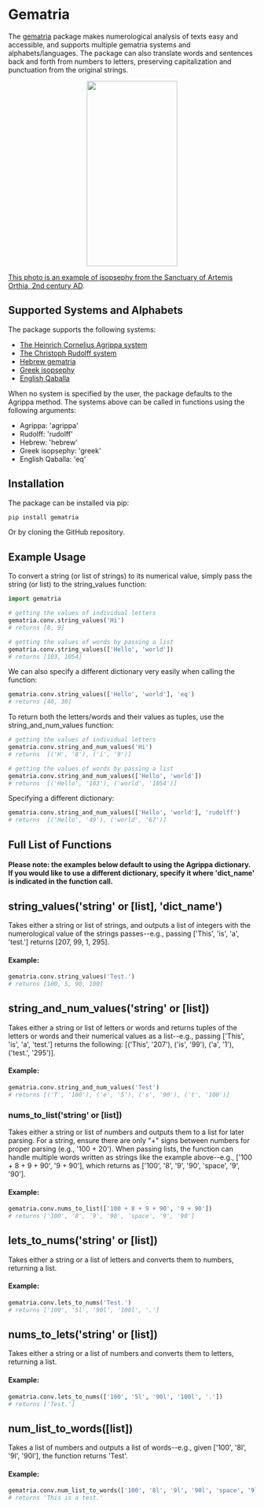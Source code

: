 # Gematria 
The [gematria](github.com/ian-nai/gematria) package makes numerological analysis of texts easy and accessible, and supports multiple gematria systems and alphabets/languages. The package can also translate words and sentences back and forth from numbers to letters, preserving capitalization and punctuation from the original strings.

<p align="center">
<img src="https://raw.githubusercontent.com/ian-nai/gematria/refs/heads/main/isopsephic_stele.jpg?token=GHSAT0AAAAAACWFJMCQMMRXUHGGCQ3B2H3KZYFPHOA" height="376" width="183.5">
</p>

[This photo is an example of isopsephy from the Sanctuary of Artemis Orthia, 2nd century AD](https://commons.wikimedia.org/wiki/File:Isopsephic_stele.jpg).

## Supported Systems and Alphabets
The package supports the following systems:

* [The Heinrich Cornelius Agrippa system](https://en.wikipedia.org/wiki/Numerology#Agrippan_method)
* [The Christoph Rudolff system](https://en.wikipedia.org/wiki/Gematria#Latin)
* [Hebrew gematria](https://en.wikipedia.org/wiki/Gematria#methods-of-hebrew-gematria)
* [Greek isopsephy](https://en.wikipedia.org/wiki/Isopsephy)
* [English Qaballa](https://en.wikipedia.org/wiki/English_Qaballa)

When no system is specified by the user, the package defaults to the Agrippa method. The systems above can be called in functions using the following arguments:

* Agrippa: 'agrippa'
* Rudolff: 'rudolff'
* Hebrew: 'hebrew'
* Greek isopsephy: 'greek'
* English Qaballa: 'eq'

## Installation

The package can be installed via pip:
```python
pip install gematria
```

Or by cloning the GitHub repository.

## Example Usage

To convert a string (or list of strings) to its numerical value, simply pass the string (or list) to the string_values function:

```python
import gematria

# getting the values of individual letters
gematria.conv.string_values('Hi')
# returns [8, 9]

# getting the values of words by passing a list
gematria.conv.string_values(['Hello', 'world'])
# returns [103, 1054]
```

We can also specify a different dictionary very easily when calling the function:
```python
gematria.conv.string_values(['Hello', 'world'], 'eq')
# returns [40, 30]
```

To return both the letters/words and their values as tuples, use the string_and_num_values function:

```python
# getting the values of individual letters
gematria.conv.string_and_num_values('Hi')
# returns  [('H', '8'), ('i', '9')]

# getting the values of words by passing a list
gematria.conv.string_and_num_values(['Hello', 'world'])
# returns  [('Hello', '103'), ('world', '1054')]
```

Specifying a different dictionary:
```python
gematria.conv.string_and_num_values(['Hello', 'world'], 'rudolff')
# returns  [('Hello', '49'), ('world', '67')]
```


## Full List of Functions

#### Please note: the examples below default to using the Agrippa dictionary. If you would like to use a different dictionary, specify it where 'dict_name' is indicated in the function call.

## string_values('string' or [list], 'dict_name')
Takes either a string or list of strings, and outputs a list of integers with the numerological value of the strings passes--e.g., passing ['This', 'is', 'a', 'test.'] returns [207, 99, 1, 295].

#### Example:
```python
gematria.conv.string_values('Test.')
# returns [100, 5, 90, 100]
```

 ## string_and_num_values('string' or [list])
Takes either a string or list of letters or words and returns tuples of the letters or words and their numerical values as a list--e.g., passing ['This', 'is', 'a', 'test.'] returns the following: [('This', '207'), ('is', '99'), ('a', '1'), ('test.', '295')].

#### Example:
```python
gematria.conv.string_and_num_values('Test')
# returns [('T', '100'), ('e', '5'), ('s', '90'), ('t', '100')]
```

### nums_to_list('string' or [list])
Takes either a string or list of numbers and outputs them to a list for later parsing. For a string, ensure there are only "+" signs between numbers for proper parsing (e.g., '100 + 20'). When passing lists, the function can handle multiple words written as strings like the example above--e.g., ['100 + 8 + 9 + 90', '9 + 90'], which returns as ['100', '8', '9', '90', 'space', '9', '90'].

#### Example:
```python
gematria.conv.nums_to_list(['100 + 8 + 9 + 90', '9 + 90'])
# returns ['100', '8', '9', '90', 'space', '9', '90']
```

## lets_to_nums('string' or [list])
Takes either a string or a list of letters and converts them to numbers, returning a list. 

#### Example:
```python
gematria.conv.lets_to_nums('Test.')
# returns ['100', '5l', '90l', '100l', '.']
```

## nums_to_lets('string' or [list])
Takes either a string or a list of numbers and converts them to letters, returning a list. 

#### Example:
```python
gematria.conv.lets_to_nums(['100', '5l', '90l', '100l', '.'])
# returns ['Test.']
```

## num_list_to_words([list])
Takes a list of numbers and outputs a list of words--e.g., given ['100', '8l', '9l', '90l'], the function returns 'Test'.

#### Example:
```python
gematria.conv.num_list_to_words(['100', '8l', '9l', '90l', 'space', '9l', '90l', 'space', '1l', 'space', '100l', '5l', '90l', '100l', '.'])
# returns 'This is a test.'
```